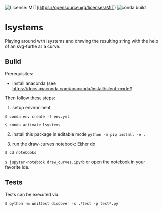  ![License: MIT](https://img.shields.io/badge/License-MIT-yellow.svg)](https://opensource.org/licenses/MIT) ![conda build](https://github.com/mschlund/lsystems/actions/workflows/python-package-conda.yml/badge.svg)

# lsystems
Playing around with lsystems and drawing the resulting string with the help of an svg-turtle as a curve.

## Build
Prerequisites:
- install anaconda (see https://docs.anaconda.com/anaconda/install/silent-mode/)

Then follow these steps:

1. setup environment

```$ conda env create -f env.yml```

```$ conda activate lsystems```

2. install this package in editable mode
``` python -m pip install -e . ```

3. run the draw-curves notebook: Either do

``` $ cd notebooks ```

``` $ jupyter-notebook draw_curves.ipynb ```
or open the notebook in your favorite ide.

## Tests
Tests can be executed via:

```$ python -m unittest discover -s ./test -p test*.py```
